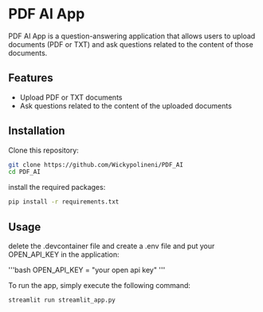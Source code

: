 # PDF AI App

PDF AI App is a question-answering application that allows users to upload documents (PDF or TXT) and ask questions related to the content of those documents.

## Features

- Upload PDF or TXT documents
- Ask questions related to the content of the uploaded documents

## Installation

Clone this repository:

```bash
git clone https://github.com/Wickypolineni/PDF_AI
cd PDF_AI
```

install the required packages:

```bash
pip install -r requirements.txt
```

## Usage

delete the .devcontainer file and create a .env file and put your OPEN_API_KEY in the application:

'''bash
OPEN_API_KEY = "your open api key"
'''

To run the app, simply execute the following command:

```bash
streamlit run streamlit_app.py
```
